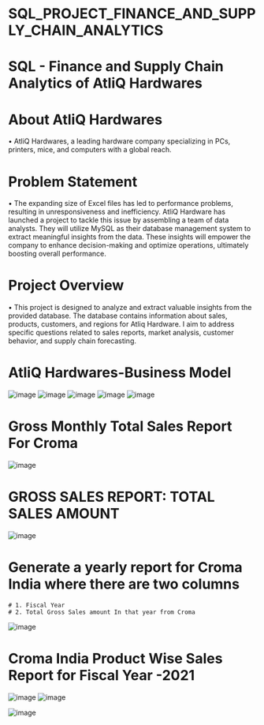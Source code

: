 # SQL_PROJECT_FINANCE_AND_SUPPLY_CHAIN_ANALYTICS
# SQL - Finance and Supply Chain Analytics of AtliQ Hardwares

# About AtliQ Hardwares
•	AtliQ Hardwares, a leading hardware company specializing in PCs, printers, mice, and computers with a global reach.

# Problem Statement
•	The expanding size of Excel files has led to performance problems, resulting in unresponsiveness and inefficiency. AtliQ  Hardware has launched a project to tackle this issue by assembling a team of data analysts. They will utilize MySQL as their database management system to extract meaningful insights from the data. These insights will empower the company to enhance decision-making and optimize operations, ultimately boosting overall performance.

# Project Overview
•	This project is designed to analyze and extract valuable insights from the provided database. The database contains information about sales, products, customers, and regions for Atliq Hardware.  I aim to address specific questions related to sales reports, market analysis, customer behavior, and supply chain forecasting.

# AtliQ Hardwares-Business Model 
![image](https://github.com/user-attachments/assets/039d21bb-f328-4bc5-9fde-52eb233de462)
![image](https://github.com/user-attachments/assets/dff474df-9249-491a-be73-5b78fb7297db)
![image](https://github.com/user-attachments/assets/91ed30d3-eb5e-4d5f-a731-525b791062d5)
![image](https://github.com/user-attachments/assets/472f71d1-13b9-49dc-ba20-b142da63bf34)
![image](https://github.com/user-attachments/assets/3b33ec27-a76c-444c-a5b5-7fe86a3db594)


# Gross Monthly Total Sales Report For Croma

![image](https://github.com/user-attachments/assets/e5af8224-2033-4547-8b17-6bd89af896f0)


# GROSS SALES REPORT: TOTAL SALES AMOUNT
![image](https://github.com/user-attachments/assets/a8949e96-33eb-494d-b88f-4cf8fbe4ad6d)


# Generate a yearly report for Croma India where there are two columns
	# 1. Fiscal Year
	# 2. Total Gross Sales amount In that year from Croma
![image](https://github.com/user-attachments/assets/8821a0d0-0987-4c50-bf1a-beb013c8b81a)


# Croma India Product Wise Sales Report for Fiscal Year -2021
![image](https://github.com/user-attachments/assets/baf6a750-412e-4367-adb0-1cc8a4eeb145)
![image](https://github.com/user-attachments/assets/9c94f792-cb4c-47b6-84ff-fb03436a7f11)

![image](https://github.com/user-attachments/assets/44d98375-9d23-4ba7-a18c-880448a2b7fd)

